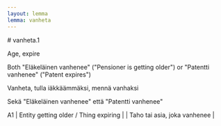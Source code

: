 ```yaml
---
layout: lemma
lemma: vanheta
---
```


<div class="sense">
# <span class="sensename">vanheta.1</span>

<span class="description">Age, expire</span>

Both "Eläkeläinen vanhenee" ("Pensioner is getting older") or "Patentti vanhenee" ("Patent expires")

<span class="description">Vanheta, tulla iäkkäämmäksi, mennä vanhaksi</span>

Sekä "Eläkeläinen vanhenee" että "Patentti vanhenee"

A1 | Entity getting older / Thing expiring |   | Taho tai asia, joka vanhenee |  

</div>

